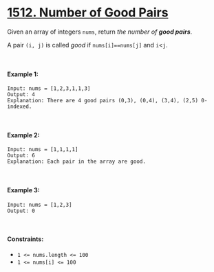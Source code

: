 # [1512. Number of Good Pairs](https://leetcode.com/problems/number-of-good-pairs/)

Given an array of integers `nums`, return *the number of **good pairs***.

A pair `(i, j)` is called *good* if `nums[i]==nums[j]` and `i`<`j`.

<br>

#### Example 1:
```
Input: nums = [1,2,3,1,1,3]
Output: 4
Explanation: There are 4 good pairs (0,3), (0,4), (3,4), (2,5) 0-indexed.
```
<br>

#### Example 2:
```
Input: nums = [1,1,1,1]
Output: 6
Explanation: Each pair in the array are good.
```
<br>

#### Example 3:
```
Input: nums = [1,2,3]
Output: 0
```
<br>

#### Constraints:
- `1 <= nums.length <= 100`
- `1 <= nums[i] <= 100`
